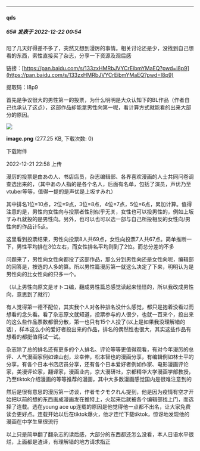

*****

####  qds  
##### 65#       发表于 2022-12-22 00:54

阳了几天好得差不多了，突然又想到漫厉的事情。相关讨论还是少，没找到自己想看的东西，索性直接买了杂志，分享一下资源及观后感

链接：[https://pan.baidu.com/s/133zxHMRbJVYCrEibmYMaEQ?pwd=l8p9](https://pan.baidu.com/s/133zxHMRbJVYCrEibmYMaEQ?pwd=l8p9) 

提取码：l8p9 

首先是争议很大的男性第一的投票，为什么明明是大众认知下的BL作品（作者自己也承认了这点），这部作品却能拿男性向第一呢，看计算方式就能看的出来大部分的原因。

<img src="https://img.saraba1st.com/forum/202212/21/225806oq000nv008khjnx8.png" referrerpolicy="no-referrer">

<strong>image.png</strong> (277.25 KB, 下载次数: 0)

下载附件

2022-12-21 22:58 上传

漫厉的投票是由あの人、书店店员，杂志编辑部、各界喜欢漫画的人士共同问卷调查选出来的，（其中あの人指的是各个名人，后面有名单，包括了演员，声优乃至vtuber等等，值得一提的是声优是上坂すみれ）

其中排名1位=10点，2位=9点，3位=8点，4位=7点，5位=6点，累加计算。值得注意的是，男性向女性向与投票者性别似乎无关，女性也可以投男性的，例如上坂すみれ就投的是男性向。另外，也可以也可以选一部与自己所投相反的女性向/男性向的作品计5点。

这里看到投票结果，男性向投票8人共69点，女性向投票7人共67点。简单推断一下，男性平均排在3位左右，而女性排名平均则到了2位。而总分差的不多

问题来了，男性向女性向都投了这部作品，那么分到男性向还是女性向呢，编辑部的回答是，按选的人多的算。所以男性篇漫厉第一就这么决定了下来，明明认为是男性向的比女性向的只多一个。

（以上男性向原文是オトコ编，翻成男性篇总感觉读起来怪怪的，所以我改成男性向，意思到了就行）

有人觉得第一德不配位，其实我个人对各种排名没什么感觉，都只是抱着没看过而想看的念头看。看了杂志原文就知道，投票参与的人很少，也就一百来个，投出来的这么些作品票数都很分散，第一也只有15个人投了(以上是如果我没理解错的话），样本这么小的爱好者投出来的作品，排名的偶然性也很大，其实这些作品有想看的都挺值得试一试。

杂志除了总的排名还有更多的个人排名、评论等等更值得观看，有对今年漫厉的总评、人气漫画家例如谏山创，龙幸伸，松本智也的漫画分享，有编辑例如林士平的分享，有各个日本书店店员分享，还有各个日本爱好者例如作家、电影漫画评论家，美漫评论家，翻译家，漫画业内，京大漫研社，京都精华大学漫画学部教授，乃至tiktok介绍漫画的等等推荐的漫画，其中大多数漫画感觉国内是很难注意到的

然后是很有意思的漫厉第一访谈，作者モクモクれん提到，他是因为疫情有空才开始把以前的想的东西画成漫画发在推特上，火起来后就被各个编辑部找上门，而选择了连载。选在young ace up连载的原因是他觉得他一点都不出名，让大家免费读会更好点。连载开始以后在tiktok爆火，他才连忙下载tiktok，惊讶地发现他的漫画在中学生里很流行

以上只是简单翻了翻杂志的读后感，大部分的东西都还怎么没看，本人日语水平很烂，上面都是渣译，有理解错的地方请求指正

